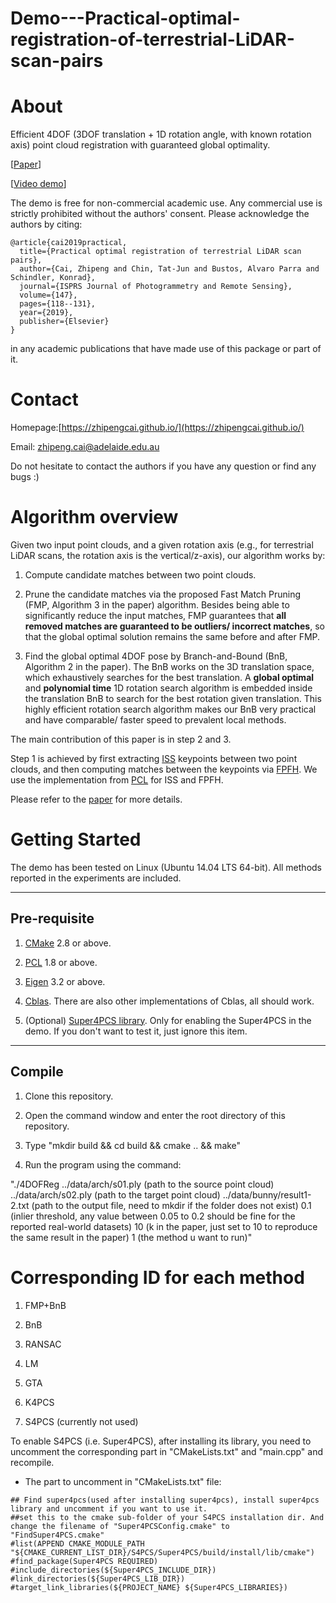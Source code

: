 # Demo---Practical-optimal-registration-of-terrestrial-LiDAR-scan-pairs

About
=====
Efficient 4DOF (3DOF translation + 1D rotation angle, with known rotation axis) point cloud registration with guaranteed global optimality. 

[[Paper](https://www.sciencedirect.com/science/article/pii/S0924271618303125?via%3Dihub)] 

[[Video demo](https://www.youtube.com/watch?v=MKzSN4bbs1o&feature=youtu.be)]

The demo is free for non-commercial academic use. Any commercial use is strictly 
prohibited without the authors' consent. Please acknowledge the authors by citing:

```
@article{cai2019practical,
  title={Practical optimal registration of terrestrial LiDAR scan pairs},
  author={Cai, Zhipeng and Chin, Tat-Jun and Bustos, Alvaro Parra and Schindler, Konrad},
  journal={ISPRS Journal of Photogrammetry and Remote Sensing},
  volume={147},
  pages={118--131},
  year={2019},
  publisher={Elsevier}
}
```
in any academic publications that have made use of this package or part of it.

Contact
=======
Homepage:[https://zhipengcai.github.io/](https://zhipengcai.github.io/) 

Email: zhipeng.cai@adelaide.edu.au

Do not hesitate to contact the authors if you have any question or find any bugs :)

Algorithm overview
==================

Given two input point clouds, and a given rotation axis (e.g., for terrestrial LiDAR scans, the rotation axis is the vertical/z-axis), our algorithm works by:

1. Compute candidate matches between two point clouds.

2. Prune the candidate matches via the proposed Fast Match Pruning (FMP, Algorithm 3 in the paper) algorithm. Besides being able to significantly reduce the input matches, FMP guarantees that **all removed matches are guaranteed to be outliers/ incorrect matches**, so that the global optimal solution remains the same before and after FMP.

3. Find the global optimal 4DOF pose by Branch-and-Bound (BnB, Algorithm 2 in the paper). The BnB works on the 3D translation space, which exhaustively searches for the best translation. A **global optimal** and **polynomial time** 1D rotation search algorithm is embedded inside the translation BnB to search for the best rotation given translation. This highly efficient rotation search algorithm makes our BnB very practical and have comparable/ faster speed to prevalent local methods.

The main contribution of this paper is in step 2 and 3.
 
Step 1 is achieved by first extracting [ISS](https://ieeexplore.ieee.org/document/5457637) keypoints between two point clouds, and then computing matches between the keypoints via [FPFH](https://ieeexplore.ieee.org/document/5152473). We use the implementation from [PCL](http://pointclouds.org/) for ISS and FPFH.

Please refer to the [paper](https://www.sciencedirect.com/science/article/pii/S0924271618303125?via%3Dihub) for more details.

Getting Started
===============
The demo has been tested on Linux (Ubuntu 14.04 LTS 64-bit). All methods reported in the experiments are included.

-------------
Pre-requisite
-------------
1. [CMake](https://cmake.org/) 2.8 or above.

2. [PCL](http://pointclouds.org/) 1.8 or above.

3. [Eigen](http://eigen.tuxfamily.org/index.php?title=Main_Page) 3.2 or above.

4. [Cblas](http://www.netlib.org/blas/). There are also other implementations of Cblas, all should work.

5. (Optional) [Super4PCS library](http://nmellado.github.io/Super4PCS/a05034.html). Only for enabling the Super4PCS in the demo. If you don't want to test it, just ignore this item.

-------
Compile
-------
1. Clone this repository.

2. Open the command window and enter the root directory of this repository.

3. Type "mkdir build && cd build && cmake .. && make"

4. Run the program using the command:

"./4DOFReg ../data/arch/s01.ply (path to the source point cloud) ../data/arch/s02.ply (path to the target point cloud) ../data/bunny/result1-2.txt (path to the output file, need to mkdir if the folder does not exist) 0.1 (inlier threshold, any value between 0.05 to 0.2 should be fine for the reported real-world datasets) 10 (k in the paper, just set to 10 to reproduce the same result in the paper) 1 (the method u want to run)"

Corresponding ID for each method
================================

1. FMP+BnB

2. BnB

3. RANSAC

4. LM

5. GTA

6. K4PCS

7. S4PCS (currently not used)

To enable S4PCS (i.e. Super4PCS), after installing its library, you need to uncomment the corresponding part in "CMakeLists.txt" and "main.cpp" and recompile.

+ The part to uncomment in "CMakeLists.txt" file:

```
## Find super4pcs(used after installing super4pcs), install super4pcs library and uncomment if you want to use it.
##set this to the cmake sub-folder of your S4PCS installation dir. And change the filename of "Super4PCSConfig.cmake" to "FindSuper4PCS.cmake"
#list(APPEND CMAKE_MODULE_PATH "${CMAKE_CURRENT_LIST_DIR}/S4PCS/Super4PCS/build/install/lib/cmake")
#find_package(Super4PCS REQUIRED)
#include_directories(${Super4PCS_INCLUDE_DIR})
#link_directories(${Super4PCS_LIB_DIR})
#target_link_libraries(${PROJECT_NAME} ${Super4PCS_LIBRARIES})
```
  

